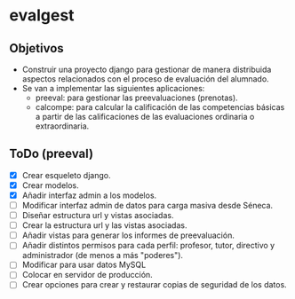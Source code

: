 evalgest
========

Objetivos
---------
* Construir una proyecto django para gestionar de manera distribuida aspectos relacionados con el proceso de evaluación del alumnado.
* Se van a implementar las siguientes aplicaciones:
    * preeval: para gestionar las preevaluaciones (prenotas).
    * calcompe: para calcular la calificación de las competencias básicas a partir de las calificaciones de las evaluaciones ordinaria o extraordinaria.

ToDo (preeval)
--------------
* [X] Crear esqueleto django.
* [X] Crear modelos.
* [X] Añadir interfaz admin a los modelos.
* [ ] Modificar interfaz admin de datos para carga masiva desde Séneca.
* [ ] Diseñar estructura url y vistas asociadas.
* [ ] Crear la estructura url y las vistas asociadas.
* [ ] Añadir vistas para generar los informes de preevaluación.
* [ ] Añadir distintos permisos para cada perfil: profesor, tutor, directivo y administrador (de menos a más "poderes").
* [ ] Modificar para usar datos MySQL
* [ ] Colocar en servidor de producción.
* [ ] Crear opciones para crear y restaurar copias de seguridad de los datos.
